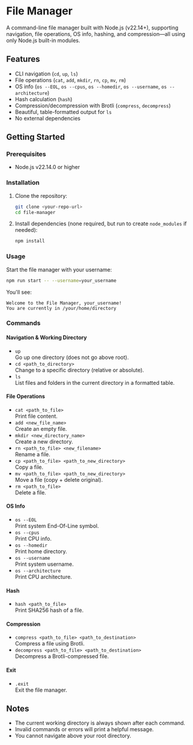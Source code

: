 # File Manager

A command-line file manager built with Node.js (v22.14+), supporting navigation, file operations, OS info, hashing, and compression—all using only Node.js built-in modules.

## Features

- CLI navigation (`cd`, `up`, `ls`)
- File operations (`cat`, `add`, `mkdir`, `rn`, `cp`, `mv`, `rm`)
- OS info (`os --EOL`, `os --cpus`, `os --homedir`, `os --username`, `os --architecture`)
- Hash calculation (`hash`)
- Compression/decompression with Brotli (`compress`, `decompress`)
- Beautiful, table-formatted output for `ls`
- No external dependencies

## Getting Started

### Prerequisites

- Node.js v22.14.0 or higher

### Installation

1. Clone the repository:

   ```sh
   git clone <your-repo-url>
   cd file-manager
   ```

2. Install dependencies (none required, but run to create `node_modules` if needed):
   ```sh
   npm install
   ```

### Usage

Start the file manager with your username:

```sh
npm run start -- --username=your_username
```

You'll see:

```
Welcome to the File Manager, your_username!
You are currently in /your/home/directory
```

### Commands

#### Navigation & Working Directory

- `up`  
  Go up one directory (does not go above root).
- `cd <path_to_directory>`  
  Change to a specific directory (relative or absolute).
- `ls`  
  List files and folders in the current directory in a formatted table.

#### File Operations

- `cat <path_to_file>`  
  Print file content.
- `add <new_file_name>`  
  Create an empty file.
- `mkdir <new_directory_name>`  
  Create a new directory.
- `rn <path_to_file> <new_filename>`  
  Rename a file.
- `cp <path_to_file> <path_to_new_directory>`  
  Copy a file.
- `mv <path_to_file> <path_to_new_directory>`  
  Move a file (copy + delete original).
- `rm <path_to_file>`  
  Delete a file.

#### OS Info

- `os --EOL`  
  Print system End-Of-Line symbol.
- `os --cpus`  
  Print CPU info.
- `os --homedir`  
  Print home directory.
- `os --username`  
  Print system username.
- `os --architecture`  
  Print CPU architecture.

#### Hash

- `hash <path_to_file>`  
  Print SHA256 hash of a file.

#### Compression

- `compress <path_to_file> <path_to_destination>`  
  Compress a file using Brotli.
- `decompress <path_to_file> <path_to_destination>`  
  Decompress a Brotli-compressed file.

#### Exit

- `.exit`  
  Exit the file manager.

## Notes

- The current working directory is always shown after each command.
- Invalid commands or errors will print a helpful message.
- You cannot navigate above your root directory.
